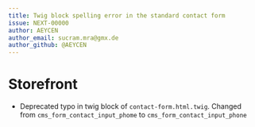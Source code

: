 ```yaml
---
title: Twig block spelling error in the standard contact form
issue: NEXT-00000
author: AEYCEN
author_email: sucram.mra@gmx.de
author_github: @AEYCEN
---
```


# Storefront
* Deprecated typo in twig block of `contact-form.html.twig`. Changed from `cms_form_contact_input_phome` to `cms_form_contact_input_phone`
